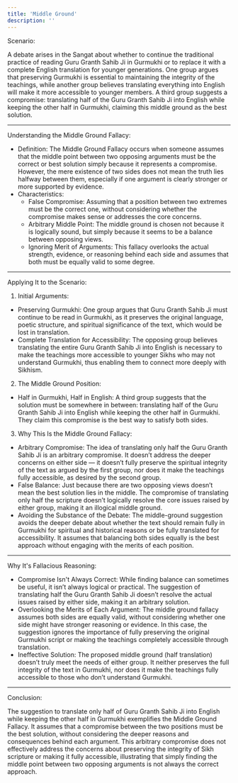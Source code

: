 ```yaml
---
title: 'Middle Ground'
description: ''
---
```

Scenario:

A debate arises in the Sangat about whether to continue the traditional practice of reading Guru Granth Sahib Ji in Gurmukhi or to replace it with a complete English translation for younger generations. One group argues that preserving Gurmukhi is essential to maintaining the integrity of the teachings, while another group believes translating everything into English will make it more accessible to younger members. A third group suggests a compromise: translating half of the Guru Granth Sahib Ji into English while keeping the other half in Gurmukhi, claiming this middle ground as the best solution.

---

Understanding the Middle Ground Fallacy:

* Definition: The Middle Ground Fallacy occurs when someone assumes that the middle point between two opposing arguments must be the correct or best solution simply because it represents a compromise. However, the mere existence of two sides does not mean the truth lies halfway between them, especially if one argument is clearly stronger or more supported by evidence.
* Characteristics:
  * False Compromise: Assuming that a position between two extremes must be the correct one, without considering whether the compromise makes sense or addresses the core concerns.
  * Arbitrary Middle Point: The middle ground is chosen not because it is logically sound, but simply because it seems to be a balance between opposing views.
  * Ignoring Merit of Arguments: This fallacy overlooks the actual strength, evidence, or reasoning behind each side and assumes that both must be equally valid to some degree.

---

Applying It to the Scenario:

1. Initial Arguments:
  * Preserving Gurmukhi: One group argues that Guru Granth Sahib Ji must continue to be read in Gurmukhi, as it preserves the original language, poetic structure, and spiritual significance of the text, which would be lost in translation.
  * Complete Translation for Accessibility: The opposing group believes translating the entire Guru Granth Sahib Ji into English is necessary to make the teachings more accessible to younger Sikhs who may not understand Gurmukhi, thus enabling them to connect more deeply with Sikhism.
2. The Middle Ground Position:
  * Half in Gurmukhi, Half in English: A third group suggests that the solution must be somewhere in between: translating half of the Guru Granth Sahib Ji into English while keeping the other half in Gurmukhi. They claim this compromise is the best way to satisfy both sides.
3. Why This Is the Middle Ground Fallacy:
  * Arbitrary Compromise: The idea of translating only half the Guru Granth Sahib Ji is an arbitrary compromise. It doesn’t address the deeper concerns on either side — it doesn’t fully preserve the spiritual integrity of the text as argued by the first group, nor does it make the teachings fully accessible, as desired by the second group.
  * False Balance: Just because there are two opposing views doesn’t mean the best solution lies in the middle. The compromise of translating only half the scripture doesn’t logically resolve the core issues raised by either group, making it an illogical middle ground.
  * Avoiding the Substance of the Debate: The middle-ground suggestion avoids the deeper debate about whether the text should remain fully in Gurmukhi for spiritual and historical reasons or be fully translated for accessibility. It assumes that balancing both sides equally is the best approach without engaging with the merits of each position.

---

Why It's Fallacious Reasoning:

* Compromise Isn't Always Correct: While finding balance can sometimes be useful, it isn’t always logical or practical. The suggestion of translating half the Guru Granth Sahib Ji doesn’t resolve the actual issues raised by either side, making it an arbitrary solution.
* Overlooking the Merits of Each Argument: The middle ground fallacy assumes both sides are equally valid, without considering whether one side might have stronger reasoning or evidence. In this case, the suggestion ignores the importance of fully preserving the original Gurmukhi script or making the teachings completely accessible through translation.
* Ineffective Solution: The proposed middle ground (half translation) doesn’t truly meet the needs of either group. It neither preserves the full integrity of the text in Gurmukhi, nor does it make the teachings fully accessible to those who don’t understand Gurmukhi.

---

Conclusion:

The suggestion to translate only half of Guru Granth Sahib Ji into English while keeping the other half in Gurmukhi exemplifies the Middle Ground Fallacy. It assumes that a compromise between the two positions must be the best solution, without considering the deeper reasons and consequences behind each argument. This arbitrary compromise does not effectively address the concerns about preserving the integrity of Sikh scripture or making it fully accessible, illustrating that simply finding the middle point between two opposing arguments is not always the correct approach.